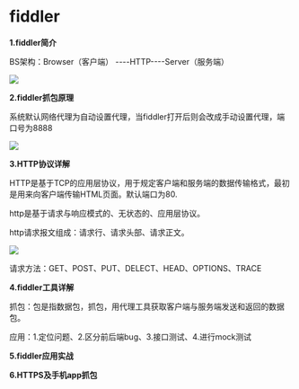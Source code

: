 # fiddler

**1.fiddler简介**

BS架构：Browser（客户端） ----HTTP----Server（服务端）

![](E:\Apersonal\awesome-programming-books\Notes\工具学习\assets\11c52142a47722f17950927f2c58e059faf43d7a.png)







**2.fiddler抓包原理**

系统默认网络代理为自动设置代理，当fiddler打开后则会改成手动设置代理，端口号为8888

![](E:\Apersonal\awesome-programming-books\Notes\工具学习\assets\2021-12-29-16-16-50-image.png)









**3.HTTP协议详解**

HTTP是基于TCP的应用层协议，用于规定客户端和服务端的数据传输格式，最初是用来向客户端传输HTML页面。默认端口为80.

http是基于请求与响应模式的、无状态的、应用层协议。

http请求报文组成：请求行、请求头部、请求正文。

![](E:\Apersonal\awesome-programming-books\Notes\工具学习\assets\2021-12-29-17-30-00-image.png)

请求方法：GET、POST、PUT、DELECT、HEAD、OPTIONS、TRACE





**4.fiddler工具详解**

抓包：包是指数据包，抓包，用代理工具获取客户端与服务端发送和返回的数据包。

应用：1.定位问题、2.区分前后端bug、3.接口测试、4.进行mock测试



**5.fiddler应用实战**





**6.HTTPS及手机app抓包**
